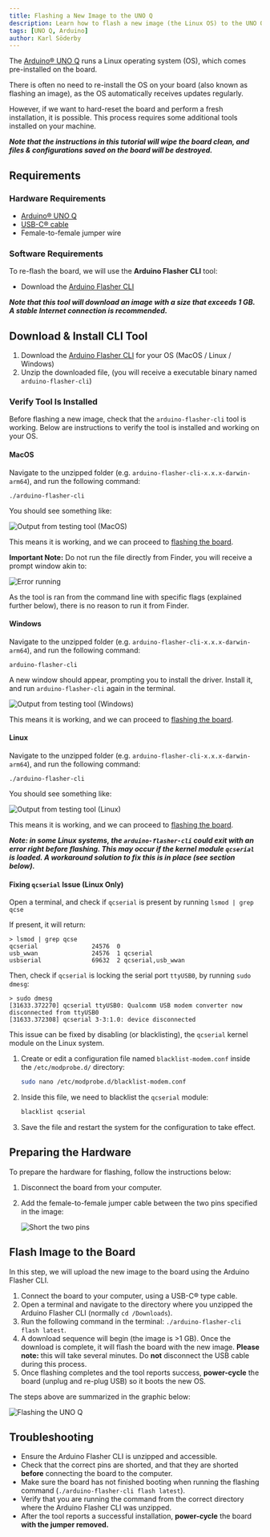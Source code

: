 ```yaml
---
title: Flashing a New Image to the UNO Q
description: Learn how to flash a new image (the Linux OS) to the UNO Q board using the Arduino Flasher CLI.
tags: [UNO Q, Arduino]
author: Karl Söderby
---
```


The [Arduino® UNO Q](https://store.arduino.cc/products/uno-q) runs a Linux operating system (OS), which comes pre-installed on the board.

There is often no need to re-install the OS on your board (also known as flashing an image), as the OS automatically receives updates regularly.

However, if we want to hard-reset the board and perform a fresh installation, it is possible. This process requires some additional tools installed on your machine.

***Note that the instructions in this tutorial will wipe the board clean, and files & configurations saved on the board will be destroyed.***

## Requirements

### Hardware Requirements

- [Arduino® UNO Q](https://store.arduino.cc/products/uno-q)
- [USB-C® cable](https://store.arduino.cc/products/usb-cable2in1-type-c)
- Female-to-female jumper wire

### Software Requirements

To re-flash the board, we will use the **Arduino Flasher CLI** tool:

- Download the [Arduino Flasher CLI](https://www.arduino.cc/en/software/#flasher-tool)

***Note that this tool will download an image with a size that exceeds 1 GB. A stable Internet connection is recommended.***

## Download & Install CLI Tool

1. Download the [Arduino Flasher CLI](https://www.arduino.cc/en/software/#flasher-tool) for your OS (MacOS / Linux / Windows)
2. Unzip the downloaded file, (you will receive a executable binary named `arduino-flasher-cli`)

### Verify Tool Is Installed

Before flashing a new image, check that the `arduino-flasher-cli` tool is working. Below are instructions to verify the tool is installed and working on your OS.

#### MacOS

Navigate to the unzipped folder (e.g. `arduino-flasher-cli-x.x.x-darwin-arm64`), and run the following command:

```
./arduino-flasher-cli
```

You should see something like:

![Output from testing tool (MacOS)](assets/macos.png)

This means it is working, and we can proceed to [flashing the board](#flash-image-to-the-board).

**Important Note:** Do not run the file directly from Finder, you will receive a prompt window akin to:

![Error running ](assets/error-finder.png)

As the tool is ran from the command line with specific flags (explained further below), there is no reason to run it from Finder.

#### Windows

Navigate to the unzipped folder (e.g. `arduino-flasher-cli-x.x.x-darwin-arm64`), and run the following command:

```
arduino-flasher-cli
```

A new window should appear, prompting you to install the driver. Install it, and run `arduino-flasher-cli` again in the terminal.

![Output from testing tool (Windows)](assets/windows.png)

This means it is working, and we can proceed to [flashing the board](#flash-image-to-the-board).

#### Linux

Navigate to the unzipped folder (e.g. `arduino-flasher-cli-x.x.x-darwin-arm64`), and run the following command:

```
./arduino-flasher-cli
```

You should see something like:

![Output from testing tool (Linux)](assets/linux.png)

This means it is working, and we can proceed to [flashing the board](#flash-image-to-the-board).

***Note: in some Linux systems, the `arduino-flasher-cli` could exit with an error right before flashing. This may occur if the kernel module `qcserial` is loaded. A workaround solution to fix this is in place (see section below).***

#### Fixing `qcserial` Issue (Linux Only)

Open a terminal, and check if `qcserial` is present by running `lsmod | grep qcse`

If present, it will return:

```
> lsmod | grep qcse
qcserial               24576  0
usb_wwan               24576  1 qcserial
usbserial              69632  2 qcserial,usb_wwan
```

Then, check if `qcserial` is locking the serial port `ttyUSB0`, by running `sudo dmesg`:

```
> sudo dmesg
[31633.372270] qcserial ttyUSB0: Qualcomm USB modem converter now disconnected from ttyUSB0
[31633.372308] qcserial 3-3:1.0: device disconnected
```

This issue can be fixed by disabling (or blacklisting), the `qcserial` kernel module on the Linux system.

1. Create or edit a configuration file named `blacklist-modem.conf` inside the `/etc/modprobe.d/` directory:
    ```sh
    sudo nano /etc/modprobe.d/blacklist-modem.conf
    ```
2. Inside this file, we need to blacklist the `qcserial` module:

    ```sh
    blacklist qcserial
    ```
3. Save the file and restart the system for the configuration to take effect.

## Preparing the Hardware

To prepare the hardware for flashing, follow the instructions below:

1. Disconnect the board from your computer.
2. Add the female-to-female jumper cable between the two pins specified in the image:

    ![Short the two pins](assets/flash-uno-q.png)

## Flash Image to the Board

In this step, we will upload the new image to the board using the Arduino Flasher CLI.

1. Connect the board to your computer, using a USB-C® type cable.
2. Open a terminal and navigate to the directory where you unzipped the Arduino Flasher CLI (normally `cd /Downloads`).
3. Run the following command in the terminal: `./arduino-flasher-cli flash latest`.
4. A download sequence will begin (the image is >1 GB). Once the download is complete, it will flash the board with the new image. **Please note:** this will take several minutes. Do **not** disconnect the USB cable during this process.
5. Once flashing completes and the tool reports success, **power-cycle** the board (unplug and re-plug USB) so it boots the new OS.

The steps above are summarized in the graphic below:

![Flashing the UNO Q](assets/flashing-tool-2.gif)

## Troubleshooting

- Ensure the Arduino Flasher CLI is unzipped and accessible.
- Check that the correct pins are shorted, and that they are shorted **before** connecting the board to the computer.
- Make sure the board has not finished booting when running the flashing command (`./arduino-flasher-cli flash latest`).
- Verify that you are running the command from the correct directory where the Arduino Flasher CLI was unzipped.
- After the tool reports a successful installation, **power-cycle** the board **with the jumper removed.**
